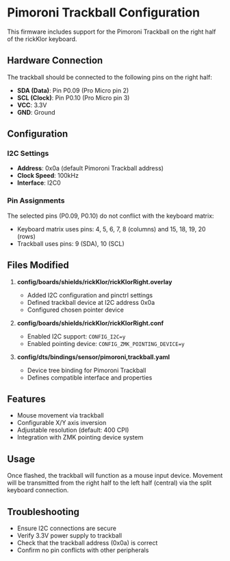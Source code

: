 # Pimoroni Trackball Configuration

This firmware includes support for the Pimoroni Trackball on the right half of the rickKlor keyboard.

## Hardware Connection

The trackball should be connected to the following pins on the right half:

- **SDA (Data)**: Pin P0.09 (Pro Micro pin 2)  
- **SCL (Clock)**: Pin P0.10 (Pro Micro pin 3)
- **VCC**: 3.3V
- **GND**: Ground

## Configuration

### I2C Settings
- **Address**: 0x0a (default Pimoroni Trackball address)
- **Clock Speed**: 100kHz
- **Interface**: I2C0

### Pin Assignments
The selected pins (P0.09, P0.10) do not conflict with the keyboard matrix:
- Keyboard matrix uses pins: 4, 5, 6, 7, 8 (columns) and 15, 18, 19, 20 (rows)
- Trackball uses pins: 9 (SDA), 10 (SCL)

## Files Modified

1. **config/boards/shields/rickKlor/rickKlorRight.overlay**
   - Added I2C configuration and pinctrl settings
   - Defined trackball device at I2C address 0x0a
   - Configured chosen pointer device

2. **config/boards/shields/rickKlor/rickKlorRight.conf**
   - Enabled I2C support: `CONFIG_I2C=y`
   - Enabled pointing device: `CONFIG_ZMK_POINTING_DEVICE=y`

3. **config/dts/bindings/sensor/pimoroni,trackball.yaml**
   - Device tree binding for Pimoroni Trackball
   - Defines compatible interface and properties

## Features

- Mouse movement via trackball
- Configurable X/Y axis inversion
- Adjustable resolution (default: 400 CPI)
- Integration with ZMK pointing device system

## Usage

Once flashed, the trackball will function as a mouse input device. Movement will be transmitted from the right half to the left half (central) via the split keyboard connection.

## Troubleshooting

- Ensure I2C connections are secure
- Verify 3.3V power supply to trackball  
- Check that the trackball address (0x0a) is correct
- Confirm no pin conflicts with other peripherals